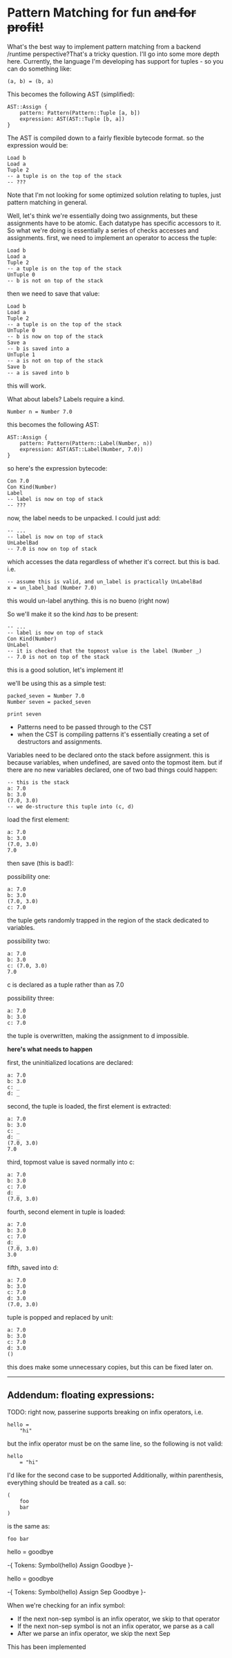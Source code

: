 # Pattern Matching for fun ~~and for profit!~~

What's the best way to implement pattern matching from a backend /runtime perspective?That's a tricky question. I'll go into some more depth here. Currently, the language I'm developing has support for tuples - so you can do something like:
```
(a, b) = (b, a)
```
This becomes the following AST (simplified):

```
AST::Assign {
    pattern: Pattern(Pattern::Tuple [a, b])
    expression: AST(AST::Tuple [b, a])
}
```

The AST is compiled down to a fairly flexible bytecode format.
so the expression would be:

```
Load b
Load a
Tuple 2
-- a tuple is on the top of the stack
-- ???
```

Note that I'm not looking for some optimized solution relating to tuples, just pattern matching in general.

Well, let's think we're essentially doing two assignments, but these assignments have to be atomic.
Each datatype has specific accessors to it.
So what we're doing is essentially a series of checks accesses and assignments.
first, we need to implement an operator to access the tuple:

```
Load b
Load a
Tuple 2
-- a tuple is on the top of the stack
UnTuple 0
-- b is not on top of the stack
```

then we need to save that value:
```
Load b
Load a
Tuple 2
-- a tuple is on the top of the stack
UnTuple 0
-- b is now on top of the stack
Save a
-- b is saved into a
UnTuple 1
-- a is not on top of the stack
Save b
-- a is saved into b
```

this will work.

What about labels?
Labels require a kind.

```
Number n = Number 7.0
```

this becomes the following AST:

```
AST::Assign {
    pattern: Pattern(Pattern::Label(Number, n))
    expression: AST(AST::Label(Number, 7.0))
}
```

so here's the expression bytecode:

```
Con 7.0
Con Kind(Number)
Label
-- label is now on top of stack
-- ???
```

now, the label needs to be unpacked.
I could just add:

```
-- ...
-- label is now on top of stack
UnLabelBad
-- 7.0 is now on top of stack
```

which accesses the data regardless of whether it's correct.
but this is bad. i.e.

```
-- assume this is valid, and un_label is practically UnLabelBad
x = un_label_bad (Number 7.0)
```

this would un-label anything. this is no bueno (right now)

So we'll make it so the kind *has* to be present:

```
-- ...
-- label is now on top of stack
Con Kind(Number)
UnLabel
-- it is checked that the topmost value is the label (Number _)
-- 7.0 is not on top of the stack
```

this is a good solution, let's implement it!

we'll be using this as a simple test:
```
packed_seven = Number 7.0
Number seven = packed_seven

print seven
```

- Patterns need to be passed through to the CST
- when the CST is compiling patterns it's essentially creating a set of destructors and assignments.

Variables need to be declared onto the stack before assignment. this is because variables, when undefined, are saved onto the topmost item. but if there are no new variables declared, one of two bad things could happen:

```
-- this is the stack
a: 7.0
b: 3.0
(7.0, 3.0)
-- we de-structure this tuple into (c, d)
```

load the first element:

```
a: 7.0
b: 3.0
(7.0, 3.0)
7.0
```

then save (this is bad!):

possibility one:
```
a: 7.0
b: 3.0
(7.0, 3.0)
c: 7.0
```

the tuple gets randomly trapped in the region of the stack dedicated to variables.

possibility two:

```
a: 7.0
b: 3.0
c: (7.0, 3.0)
7.0
```

c is declared as a tuple rather than as 7.0

possibility three:

```
a: 7.0
b: 3.0
c: 7.0
```

the tuple is overwritten, making the assignment to d impossible.

**here's what needs to happen**

first, the uninitialized locations are declared:

```
a: 7.0
b: 3.0
c: _
d: _
```

second, the tuple is loaded, the first element is extracted:

```
a: 7.0
b: 3.0
c: _
d: _
(7.0, 3.0)
7.0
```

third, topmost value is saved normally into c:

```
a: 7.0
b: 3.0
c: 7.0
d: _
(7.0, 3.0)
```

fourth, second element in tuple is loaded:

```
a: 7.0
b: 3.0
c: 7.0
d: _
(7.0, 3.0)
3.0
```

fifth, saved into d:

```
a: 7.0
b: 3.0
c: 7.0
d: 3.0
(7.0, 3.0)
```

tuple is popped and replaced by unit:

```
a: 7.0
b: 3.0
c: 7.0
d: 3.0
()
```

this does make some unnecessary copies, but this can be fixed later on.

---

## Addendum: floating expressions:

TODO:
right now, passerine supports breaking on infix operators, i.e.
```
hello =
    "hi"
```
but the infix operator must be on the same line, so the following is not valid:
```
hello
    = "hi"
```
I'd like for the second case to be supported
Additionally, within parenthesis, everything should be treated as a call.
so:
```
(
    foo
    bar
)
```
is the same as:
```
foo bar
```

hello = goodbye

-{
    Tokens:
    Symbol(hello)
    Assign
    Goodbye
}-

hello =
    goodbye

-{
    Tokens:
    Symbol(hello)
    Assign
    Sep
    Goodbye
}-

When we're checking for an infix symbol:

- If the next non-sep symbol is an infix operator, we skip to that operator
- If the next non-sep symbol is not an infix operator, we parse as a call
- After we parse an infix operator, we skip the next Sep

This has been implemented
